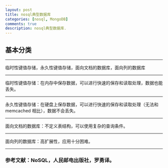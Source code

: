 ```yaml
---
layout: post
title: nosql典型数据库
categories: [nosql, MongoDB]
comments: true
description: nosql典型数据库.
---
```


## 基本分类

---

临时性键值存储，永久性键值存储，面向文档的数据库，面向列的数据库

---

临时性键值存储：在内存中保存数据，可以进行快速的保存和读取处理，数据也能丢失。

---

永久性键值存储：在硬盘上保存数据，可以进行快速的保存和读取处理（无法和memcached 相比），数据不会丢失。

---

面向文档的数据库：不定义表结构，可以使用复杂的查询条件。

---

面向列的数据库：高扩展性，应用十分困难。

---

### 参考文献：NoSQL，人民邮电出版社，罗勇译。














